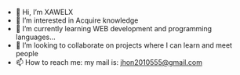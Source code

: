 - 👋 Hi, I’m XAWELX
- 👀 I’m interested in Acquire knowledge
- 🌱 I’m currently learning WEB development and programming languages...
- 💞️ I’m looking to collaborate on projects where I can learn and meet people 
- 📫 How to reach me: my mail is: jhon2010555@gmail.com


<!---
XAWELX/XAWELX is a ✨ special ✨ repository because its `README.md` (this file) appears on your GitHub profile.
You can click the Preview link to take a look at your changes.
--->
